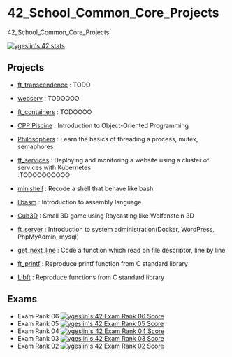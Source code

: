 # 42_School_Common_Core_Projects
42_School_Common_Core_Projects

[![ygeslin's 42 stats](https://badge42.vercel.app/api/v2/cl4ea7rmx001109l4ki6wpjy8/stats?cursusId=21&coalitionId=12)](https://github.com/JaeSeoKim/badge42)

## **Projects**
- [ft_transcendence](ft_transcendence)
: TODO
<!-- [![ygeslin's 42 ft_transcendence Score](https://badge42.vercel.app/api/v2/cl4ea7rmx001109l4ki6wpjy8/project/2507800)](https://github.com/JaeSeoKim/badge42) -->

- [webserv](webser)
: TODOOOO

- [ft_containers](ft_containers)
: TODOOOO

- [CPP Piscine](cpp)
: Introduction to Object-Oriented Programming

- [Philosophers](Philosophers)
: Learn the basics of threading a process, mutex, semaphores

- [ft_services](ft_services)
: Deploying and monitoring a website using a cluster of services with Kubernetes <br>
:TODOOOOOOOO

- [minishell](Minishell)
: Recode a shell that behave like bash <br>
<!-- [![ygeslin's 42 minishell Score](https://badge42.vercel.app/api/v2/cl4ea7rmx001109l4ki6wpjy8/project/2024111)](https://github.com/JaeSeoKim/badge42) -->

- [libasm](libasm)
: Introduction to assembly language <br>
<!-- [![ygeslin's 42 libasm Score](https://badge42.vercel.app/api/v2/cl4ea7rmx001109l4ki6wpjy8/project/2024108)](https://github.com/JaeSeoKim/badge42) -->

- [Cub3D](cub3d)
: Small 3D game using Raycasting like Wolfenstein 3D <br>
<!-- [![ygeslin's 42 cub3d Score](https://badge42.vercel.app/api/v2/cl4ea7rmx001109l4ki6wpjy8/project/1864381)](https://github.com/JaeSeoKim/badge42) -->

- [ft_server](ft_server)
: Introduction to system administration(Docker, WordPress, PhpMyAdmin, mysql) <br>
<!-- [![ygeslin's 42 ft_server Score](https://badge42.vercel.app/api/v2/cl4ea7rmx001109l4ki6wpjy8/project/1864374)](https://github.com/JaeSeoKim/badge42) -->

<!-- - netwhat
: Network exercises(No repository) <br> -->
<!-- [![ygeslin's 42 netwhat Score](https://badge42.vercel.app/api/v2/cl4ea7rmx001109l4ki6wpjy8/project/1605179)](https://github.com/JaeSeoKim/badge42) -->

- [get_next_line](Get_next_line)
: Code a function which read on file descriptor, line by line <br>
<!-- [![ygeslin's 42 get_next_line Score](https://badge42.vercel.app/api/v2/cl4ea7rmx001109l4ki6wpjy8/project/1627531)](https://github.com/JaeSeoKim/badge42) -->

- [ft_printf](ft_printf)
: Reproduce printf function from C standard library <br>
<!-- [![ygeslin's 42 ft_printf Score](https://badge42.vercel.app/api/v2/cl4ea7rmx001109l4ki6wpjy8/project/1605181)](https://github.com/JaeSeoKim/badge42) -->

- [Libft](libft)
: Reproduce functions from C standard library <br>
<!-- [![ygeslin's 42 Libft Score](https://badge42.vercel.app/api/v2/cl4ea7rmx001109l4ki6wpjy8/project/1585123)](https://github.com/JaeSeoKim/badge42) -->


## **Exams**
- Exam Rank 06
[![ygeslin's 42 Exam Rank 06 Score](https://badge42.vercel.app/api/v2/cl4ea7rmx001109l4ki6wpjy8/project/2507799)](https://github.com/JaeSeoKim/badge42)
- Exam Rank 05
[![ygeslin's 42 Exam Rank 05 Score](https://badge42.vercel.app/api/v2/cl4ea7rmx001109l4ki6wpjy8/project/2329828)](https://github.com/JaeSeoKim/badge42)
- Exam Rank 04
[![ygeslin's 42 Exam Rank 04 Score](https://badge42.vercel.app/api/v2/cl4ea7rmx001109l4ki6wpjy8/project/2201147)](https://github.com/JaeSeoKim/badge42)
- Exam Rank 03
[![ygeslin's 42 Exam Rank 03 Score](https://badge42.vercel.app/api/v2/cl4ea7rmx001109l4ki6wpjy8/project/2074295)](https://github.com/JaeSeoKim/badge42)
- Exam Rank 02
[![ygeslin's 42 Exam Rank 02 Score](https://badge42.vercel.app/api/v2/cl4ea7rmx001109l4ki6wpjy8/project/1864377)](https://github.com/JaeSeoKim/badge42)